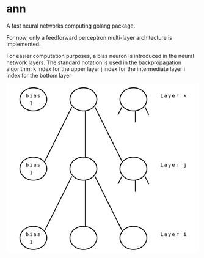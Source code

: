 # ann

A fast neural networks computing golang package.

For now, only a feedforward perceptron multi-layer architecture is implemented.

For easier computation purposes, a bias neuron is introduced in the neural network layers.
The standard notation is used in the backpropagation algorithm:
k index for the upper layer
j index for the intermediate layer
i index for the bottom layer  

![ANN Algorithm](Docs/ann_algo.png)

